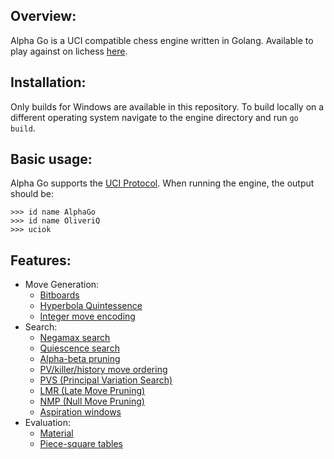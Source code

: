 ## Overview:
Alpha Go is a UCI compatible chess engine written in Golang. Available to play against on lichess [here](https://lichess.org/@/AlphaGooo).
## Installation:
Only builds for Windows are available in this repository. To build locally on a different operating system navigate to the engine directory and run `go build`.
## Basic usage:
Alpha Go supports the [UCI Protocol](http://wbec-ridderkerk.nl/html/UCIProtocol.html). When running the engine, the output should be:
```
>>> id name AlphaGo
>>> id name OliveriQ
>>> uciok
```
## Features:
- Move Generation:
    - [Bitboards](https://www.chessprogramming.org/Bitboards)
    - [Hyperbola Quintessence](https://www.chessprogramming.org/Hyperbola_Quintessence)
    - [Integer move encoding](https://www.chessprogramming.org/Encoding_Moves)
- Search:
    - [Negamax search](https://www.chessprogramming.org/Negamax)
    - [Quiescence search](https://www.chessprogramming.org/Quiescence_Search)
    - [Alpha-beta pruning](https://www.chessprogramming.org/Alpha-Beta)
    - [PV/killer/history move ordering](https://www.chessprogramming.org/Move_Ordering)
    - [PVS (Principal Variation Search)](https://www.chessprogramming.org/Principal_Variation_Search)
    - [LMR (Late Move Pruning)](https://www.chessprogramming.org/Late_Move_Reductions)
    - [NMP (Null Move Pruning)](https://www.chessprogramming.org/Null_Move_Pruning)
    - [Aspiration windows](https://www.chessprogramming.org/Aspiration_Windows)
- Evaluation:
    - [Material](https://www.chessprogramming.org/Material)
    - [Piece-square tables](https://www.chessprogramming.org/Piece-Square_Tables)


